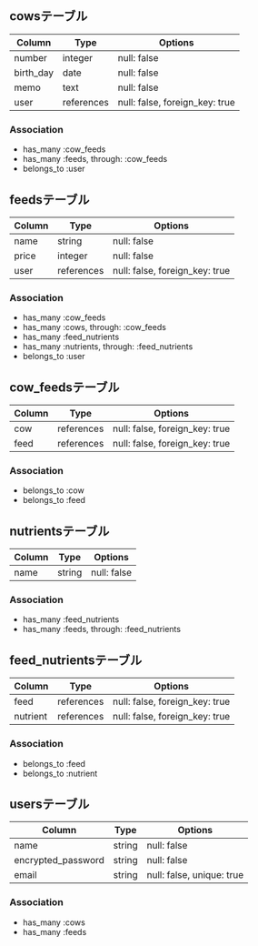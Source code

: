 ## cowsテーブル
| Column    | Type       | Options                        |
| --------- | ---------- | ------------------------------ |
| number    | integer    | null: false                    |
| birth_day | date       | null: false                    |
| memo      | text       | null: false                    |
| user      | references | null: false, foreign_key: true |

### Association
- has_many :cow_feeds
- has_many :feeds, through: :cow_feeds
- belongs_to :user


## feedsテーブル
| Column | Type       | Options                        |
| ------ | ---------- | ------------------------------ |
| name   | string     | null: false                    |
| price  | integer    | null: false                    |
| user   | references | null: false, foreign_key: true |

### Association
- has_many :cow_feeds
- has_many :cows, through: :cow_feeds
- has_many :feed_nutrients
- has_many :nutrients, through: :feed_nutrients
- belongs_to :user


## cow_feedsテーブル
| Column | Type       | Options                        |
| ------ | ---------- | ------------------------------ |
| cow    | references | null: false, foreign_key: true |
| feed   | references | null: false, foreign_key: true |

### Association
- belongs_to :cow
- belongs_to :feed


## nutrientsテーブル
| Column | Type    | Options     |
| ------ | ------- | ----------- |
| name   | string  | null: false |

### Association
- has_many :feed_nutrients
- has_many :feeds, through: :feed_nutrients


## feed_nutrientsテーブル
| Column   | Type       | Options                        |
| -------- | ---------- | ------------------------------ |
| feed     | references | null: false, foreign_key: true |
| nutrient | references | null: false, foreign_key: true |

### Association
- belongs_to :feed
- belongs_to :nutrient

## usersテーブル
| Column             | Type    | Options                   |
| ------------------ | ------- | ------------------------- |
| name               | string  | null: false               |
| encrypted_password | string  | null: false               |
| email              | string  | null: false, unique: true |

### Association
- has_many :cows
- has_many :feeds